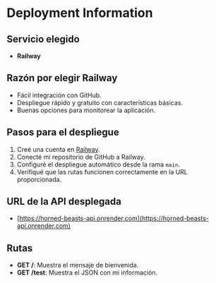 # Deployment Information

## Servicio elegido
- **Railway**

## Razón por elegir Railway
- Fácil integración con GitHub.
- Despliegue rápido y gratuito con características básicas.
- Buenas opciones para monitorear la aplicación.

## Pasos para el despliegue
1. Creé una cuenta en [Railway](https://railway.app/).
2. Conecté mi repositorio de GitHub a Railway.
3. Configuré el despliegue automático desde la rama `main`.
4. Verifiqué que las rutas funcionen correctamente en la URL proporcionada.

## URL de la API desplegada
- [https://horned-beasts-api.onrender.com](https://horned-beasts-api.onrender.com)

## Rutas
- **GET /**: Muestra el mensaje de bienvenida.
- **GET /test**: Muestra el JSON con mi información.
